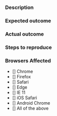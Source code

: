 ### Description
<!-- Example: Under specific circumstance, the whisper message is not copied to the clipboard. -->

### Expected outcome
<!-- Example: Whisper message should be copied to the clipboard. -->

### Actual outcome
<!-- Example: Whisper message is not copied to the clipboard. -->

### Steps to reproduce
<!-- Example
1. Open this page: https://poeapp.com/#N4IghgLhBOCWBGBXCBTAzgOgDYrAc0RRAC4Qc8wBjATxABpwo4lVNZUBbAFWoAcjSAIQD2AE1oM0wygGsUETFOipRAGVgA7GQHFowxLwwAlEiABM9EFNnzFw5SjWadegxm2mLk6XIUYlKupauvqGgp6WkDAIyOgYlNBgAGYqALJiaADC+hoQpgCa6CAAvkA
2. Sort by maximum life
3. Click the whisper button for the first item
-->

### Browsers Affected
<!-- Check all that apply -->
- [] Chrome
- [] Firefox
- [] Safari
- [] Edge
- [] IE 11
- [] iOS Safari
- [] Android Chrome
- [] All of the above
